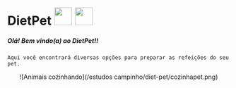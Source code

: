 # DietPet <img src="https://images.emojiterra.com/google/android-11/512px/1f436.png" width="40px" height="40px"> <img src="https://emojitool.com/img/joypixels/7.0/green-salad-2516.png" width="40px" height="40px">
##### Olá! Bem vindo(a) ao DietPet!!

    Aqui você encontrará diversas opções para preparar as refeições do seu pet.

   <center> ![Animais cozinhando](/estudos campinho/diet-pet/cozinhapet.png)
   